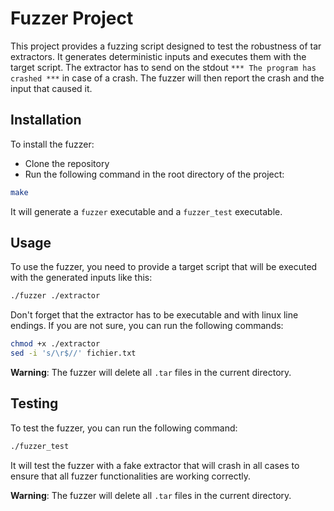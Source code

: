 # Fuzzer Project

This project provides a fuzzing script designed to test the robustness of tar extractors. It generates deterministic inputs and executes them with the target script. The extractor has to send on the stdout `*** The program has crashed ***` in case of a crash. The fuzzer will then report the crash and the input that caused it.

## Installation

To install the fuzzer:

- Clone the repository
- Run the following command in the root directory of the project:
```bash
make
```

It will generate a `fuzzer` executable and a `fuzzer_test` executable.

## Usage

To use the fuzzer, you need to provide a target script that will be executed with the generated inputs like this:

```bash
./fuzzer ./extractor
```

Don't forget that the extractor has to be executable and with linux line endings. If you are not sure, you can run the following commands:

```bash
chmod +x ./extractor
sed -i 's/\r$//' fichier.txt
```

**Warning**: The fuzzer will delete all `.tar` files in the current directory.

## Testing

To test the fuzzer, you can run the following command:

```bash
./fuzzer_test
```

It will test the fuzzer with a fake extractor that will crash in all cases to ensure that all fuzzer functionalities are working correctly.

**Warning**: The fuzzer will delete all `.tar` files in the current directory.